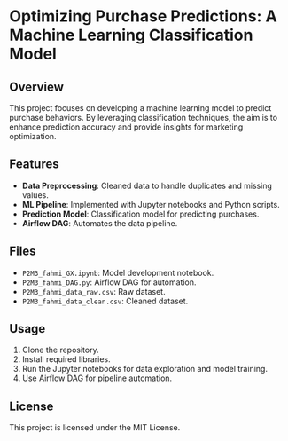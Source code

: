# Optimizing Purchase Predictions: A Machine Learning Classification Model

## Overview
This project focuses on developing a machine learning model to predict purchase behaviors. By leveraging classification techniques, the aim is to enhance prediction accuracy and provide insights for marketing optimization.

## Features
- **Data Preprocessing**: Cleaned data to handle duplicates and missing values.
- **ML Pipeline**: Implemented with Jupyter notebooks and Python scripts.
- **Prediction Model**: Classification model for predicting purchases.
- **Airflow DAG**: Automates the data pipeline.

## Files
- `P2M3_fahmi_GX.ipynb`: Model development notebook.
- `P2M3_fahmi_DAG.py`: Airflow DAG for automation.
- `P2M3_fahmi_data_raw.csv`: Raw dataset.
- `P2M3_fahmi_data_clean.csv`: Cleaned dataset.

## Usage
1. Clone the repository.
2. Install required libraries.
3. Run the Jupyter notebooks for data exploration and model training.
4. Use Airflow DAG for pipeline automation.

## License
This project is licensed under the MIT License.
